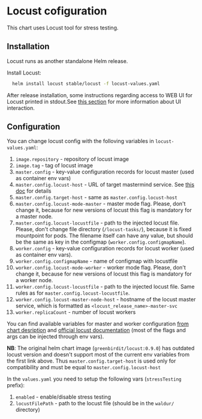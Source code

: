 <!-- EXTERNAL DOCUMENT
Source: https://code.opennodecloud.com/waldur/waldur-helm.git
Branch: master
Remote Path: docs//locust.md
Local Path: docs/admin-guide/deployment/helm/docs/
Last Sync: 2025-10-30T22:48:21.388829

WARNING: This file is automatically synchronized from the source repository.
DO NOT EDIT this file directly. Changes will be overwritten.
Edit the source at: https://code.opennodecloud.com/waldur/waldur-helm.git/-/tree/master/docs//locust.md
-->


# Locust cofiguration

This chart uses Locust tool for stress testing.

## Installation

Locust runs as another standalone Helm release.

Install Locust:

```bash
  helm install locust stable/locust -f locust-values.yaml
```

After release installation, some instructions regarding access to WEB UI
for Locust printed in stdout.See [this section](https://docs.locust.io/en/stable/quickstart.html#locust-s-web-interface)
for more information about UI interaction.

## Configuration

You can change locust config with the folloving variables in `locust-values.yaml`:

1. `image.repository` - repository of locust image
2. `image.tag` - tag of locust image
3. `master.config` - key-value configuration records
    for locust master (used as container env vars)
4. `master.config.locust-host` - URL of target mastermind service.
    See [this doc](service-endpoint.md) for details
5. `master.config.target-host` - same as `master.config.locust-host`
6. `master.config.locust-mode-master` - master mode flag. Please, don't change it,
    because for new versions of locust this flag is mandatory for a master node.
7. `master.config.locust-locustfile` - path to the injected locust file.
    Please, don't change file directory (`/locust-tasks/`),
    because it is fixed mountpoint for pods.
    The filename itself can have any value,
     but should be the same as key in the configmap (`worker.config.configmapName`).
8. `worker.config` - key-value configuration records
    for locust worker (used as container env vars).
9. `worker.config.configmapName` - name of configmap with locustfile
10. `worker.config.locust-mode-worker` - worker mode flag.
     Please, don't change it, because for new versions of locust
     this flag is mandatory for a worker node.
11. `worker.config.locust-locustfile` - path to the injected locust file.
     Same rules as for `master.config.locust-locustfile`.
12. `worker.config.locust-master-node-host` - hostname of the locust master service,
     which is formatted as `<locust_release_name>-master-svc`
13. `worker.replicaCount` - number of locust workers

You can find available variables for master and worker configuration
[from chart desription](https://github.com/helm/charts/tree/master/stable/locust#installing-the-chart)
and
[official locust documentation](https://docs.locust.io/en/stable/configuration.html#all-available-configuration-options)
(most of the flags and args can be injected through env vars).

**NB**: The original helm chart image (`greenbirdit/locust:0.9.0`)
has outdated locust version and doesn't support most of
the current env variables from the first link above.
Thus `master.config.target-host` is used only for compatibility
and must be equal to `master.config.locust-host`

In the `values.yaml` you need to setup the following vars (`stressTesting` prefix):

1. `enabled` - enable/disable stress testing
2. `locustFilePath` - path to the locust file (should be in the `waldur/` directory)
